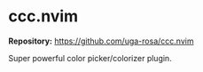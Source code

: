 # ccc.nvim

**Repository:** https://github.com/uga-rosa/ccc.nvim

Super powerful color picker/colorizer plugin.
